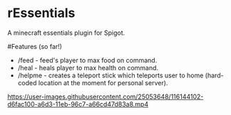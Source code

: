 # rEssentials
A minecraft essentials plugin for Spigot.

#Features (so far!)
- /feed - feed's player to max food on command.
- /heal - heals player to max health on command.
- /helpme - creates a teleport stick which teleports user to home (hard-coded location at the moment for personal server). 

https://user-images.githubusercontent.com/25053648/116144102-d6fac100-a6d3-11eb-96c7-a66cd47d83a8.mp4


